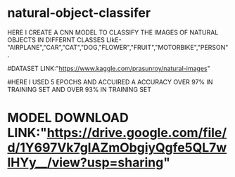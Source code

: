 # natural-object-classifer
HERE I CREATE A CNN MODEL TO CLASSIFY THE IMAGES OF NATURAL OBJECTS IN DIFFERNT CLASSES LIkE-"AIRPLANE","CAR","CAT","DOG,"FLOWER","FRUIT","MOTORBIKE","PERSON".


#DATASET LINK:"https://www.kaggle.com/prasunroy/natural-images"


#HERE I USED 5 EPOCHS AND ACCUIRED A ACCURACY OVER 97% IN TRAINING SET AND OVER 93% IN TRAINING SET


# MODEL DOWNLOAD LINK:"https://drive.google.com/file/d/1Y697Vk7glAZmObgiyQgfe5QL7wlHYy__/view?usp=sharing"
